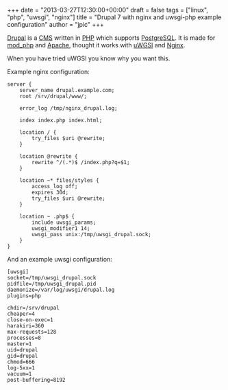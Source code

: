 +++
date = "2013-03-27T12:30:00+00:00"
draft = false
tags = ["linux", "php", "uwsgi", "nginx"]
title = "Drupal 7 with nginx and uwsgi-php example configuration"
author = "jpic"
+++

[Drupal](http://drupal.org) is a [CMS](http://en.wikipedia.org/wiki/Content_management_system) written in [PHP](http://php.net) which supports [PostgreSQL](http://postgres.org). It is made for [mod_php](http://php.net/mod_php) and [Apache](http://apache.org), thought it works with [uWGSI](http://projects.unbit.it/uwsgi/) and [Nginx](http://nginx.org).

When you have tried uWGSI you know why you want this.

Example nginx configuration:

    server {
        server_name drupal.example.com;
        root /srv/drupal/www/;

        error_log /tmp/nginx_drupal.log;

        index index.php index.html;

        location / { 
            try_files $uri @rewrite;
        }   

        location @rewrite {
            rewrite ^/(.*)$ /index.php?q=$1;
        }   
    
        location ~* files/styles {
            access_log off;
            expires 30d;
            try_files $uri @rewrite;
        }   

        location ~ .php$ {
            include uwsgi_params;
            uwsgi_modifier1 14; 
            uwsgi_pass unix:/tmp/uwsgi_drupal.sock;
        }   
    }   

And an example uwsgi configuration:

    [uwsgi]
    socket=/tmp/uwsgi_drupal.sock
    pidfile=/tmp/uwsgi_drupal.pid
    daemonize=/var/log/uwsgi/drupal.log
    plugins=php

    chdir=/srv/drupal
    cheaper=4
    close-on-exec=1
    harakiri=360
    max-requests=128
    processes=8
    master=1
    uid=drupal
    gid=drupal
    chmod=666
    log-5xx=1
    vacuum=1
    post-buffering=8192
